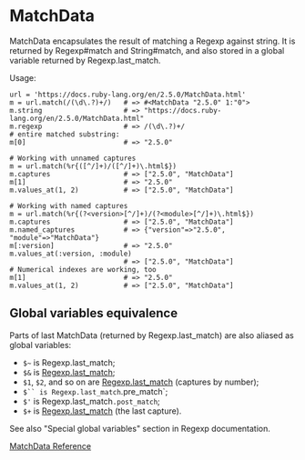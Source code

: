 # MatchData

MatchData encapsulates the result of matching a Regexp against string. It is
returned by Regexp#match and String#match, and also stored in a global
variable returned by Regexp.last_match.

Usage:

    url = 'https://docs.ruby-lang.org/en/2.5.0/MatchData.html'
    m = url.match(/(\d\.?)+/)   # => #<MatchData "2.5.0" 1:"0">
    m.string                    # => "https://docs.ruby-lang.org/en/2.5.0/MatchData.html"
    m.regexp                    # => /(\d\.?)+/
    # entire matched substring:
    m[0]                        # => "2.5.0"

    # Working with unnamed captures
    m = url.match(%r{([^/]+)/([^/]+)\.html$})
    m.captures                  # => ["2.5.0", "MatchData"]
    m[1]                        # => "2.5.0"
    m.values_at(1, 2)           # => ["2.5.0", "MatchData"]

    # Working with named captures
    m = url.match(%r{(?<version>[^/]+)/(?<module>[^/]+)\.html$})
    m.captures                  # => ["2.5.0", "MatchData"]
    m.named_captures            # => {"version"=>"2.5.0", "module"=>"MatchData"}
    m[:version]                 # => "2.5.0"
    m.values_at(:version, :module)
                                # => ["2.5.0", "MatchData"]
    # Numerical indexes are working, too
    m[1]                        # => "2.5.0"
    m.values_at(1, 2)           # => ["2.5.0", "MatchData"]

## Global variables equivalence

Parts of last MatchData (returned by Regexp.last_match) are also aliased as
global variables:

*   `$~` is Regexp.last_match;
*   `$&` is [Regexp.last_match](0);
*   `$1`, `$2`, and so on are [Regexp.last_match](i) (captures by number);
*   `$`` is Regexp.last_match`.pre_match`;
*   `$'` is Regexp.last_match`.post_match`;
*   `$+` is [Regexp.last_match](-1) (the last capture).


See also "Special global variables" section in Regexp documentation.

[MatchData Reference](https://ruby-doc.org/core-2.7.0/MatchData.html)
